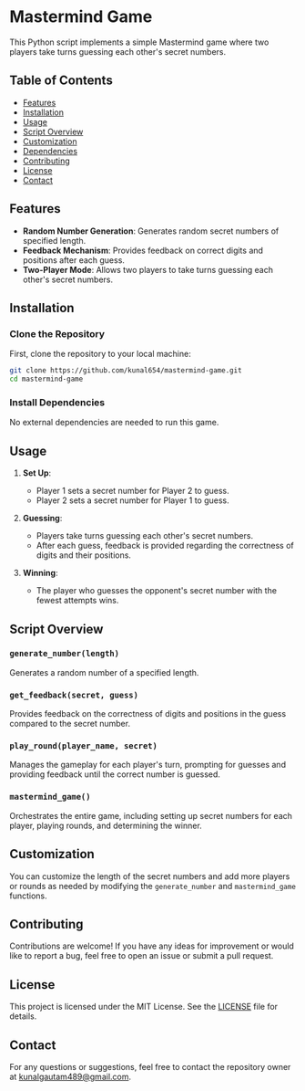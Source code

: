 
# Mastermind Game

This Python script implements a simple Mastermind game where two players take turns guessing each other's secret numbers.

## Table of Contents

- [Features](#features)
- [Installation](#installation)
- [Usage](#usage)
- [Script Overview](#script-overview)
- [Customization](#customization)
- [Dependencies](#dependencies)
- [Contributing](#contributing)
- [License](#license)
- [Contact](#contact)

## Features

- **Random Number Generation**: Generates random secret numbers of specified length.
- **Feedback Mechanism**: Provides feedback on correct digits and positions after each guess.
- **Two-Player Mode**: Allows two players to take turns guessing each other's secret numbers.

## Installation

### Clone the Repository

First, clone the repository to your local machine:
```bash
git clone https://github.com/kunal654/mastermind-game.git
cd mastermind-game
```

### Install Dependencies

No external dependencies are needed to run this game.

## Usage

1. **Set Up**: 
    - Player 1 sets a secret number for Player 2 to guess.
    - Player 2 sets a secret number for Player 1 to guess.

2. **Guessing**: 
    - Players take turns guessing each other's secret numbers.
    - After each guess, feedback is provided regarding the correctness of digits and their positions.

3. **Winning**: 
    - The player who guesses the opponent's secret number with the fewest attempts wins.

## Script Overview

### `generate_number(length)`

Generates a random number of a specified length.

### `get_feedback(secret, guess)`

Provides feedback on the correctness of digits and positions in the guess compared to the secret number.

### `play_round(player_name, secret)`

Manages the gameplay for each player's turn, prompting for guesses and providing feedback until the correct number is guessed.

### `mastermind_game()`

Orchestrates the entire game, including setting up secret numbers for each player, playing rounds, and determining the winner.

## Customization

You can customize the length of the secret numbers and add more players or rounds as needed by modifying the `generate_number` and `mastermind_game` functions.

## Contributing

Contributions are welcome! If you have any ideas for improvement or would like to report a bug, feel free to open an issue or submit a pull request.

## License

This project is licensed under the MIT License. See the [LICENSE](LICENSE) file for details.

## Contact

For any questions or suggestions, feel free to contact the repository owner at kunalgautam489@gmail.com.
